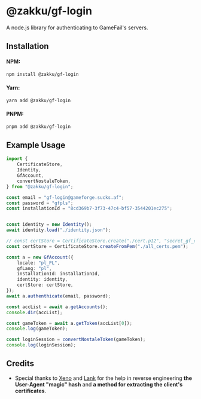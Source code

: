 # @zakku/gf-login

A node.js library for authenticating to GameFail's servers.

## Installation

#### NPM:

```bash
npm install @zakku/gf-login
```

#### Yarn:

```bash
yarn add @zakku/gf-login
```

#### PNPM:

```bash
pnpm add @zakku/gf-login
```

## Example Usage

```typescript
import {
    CertificateStore,
    Identity,
    GfAccount,
    convertNostaleToken,
} from "@zakku/gf-login";

const email = "gf-login@gameforge.sucks.af";
const password = "gfpls";
const installationId = "8cd369b7-3f73-47c4-bf57-3544201ec275";


const identity = new Identity();
await identity.load("./identity.json");

// const certStore = CertificateStore.create("./cert.p12", "secret_gf_cert_password");
const certStore = CertificateStore.createFromPem("./all_certs.pem");

const a = new GfAccount({
    locale: "pl_PL",
    gfLang: "pl",
    installationId: installationId,
    identity: identity,
    certStore: certStore,
});
await a.authenthicate(email, password);

const accList = await a.getAccounts();
console.dir(accList);

const gameToken = await a.getToken(accList[0]);
console.log(gameToken);

const loginSession = convertNostaleToken(gameToken);
console.log(loginSession);
```

## Credits
- Special thanks to [Xeno](https://github.com/imxeno) and [Lank](https://github.com/Lank891) for the help in reverse engineering **the User-Agent "magic" hash** and **a method for extracting the client's certificates**.
